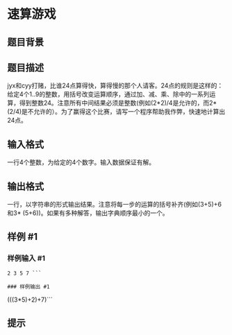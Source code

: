 # 速算游戏

## 题目背景



## 题目描述

jyx和cyy打赌，比谁24点算得快，算得慢的那个人请客。24点的规则是这样的：给定4个1..9的整数，用括号改变运算顺序，通过加、减、乘、除中的一系列运算，得到整数24。注意所有中间结果必须是整数(例如(2\*2)/4是允许的，而2\*(2/4)是不允许的）。为了赢得这个比赛，请写一个程序帮助我作弊，快速地计算出24点。


## 输入格式

一行4个整数，为给定的4个数字。输入数据保证有解。


## 输出格式

一行，以字符串的形式输出结果。注意将每一步的运算的括号补齐(例如(3+5)+6和3\* (5+6))。如果有多种解答，输出字典顺序最小的一个。


## 样例 #1

### 样例输入 #1
```
2 3 5 7 ```

### 样例输出 #1

```
(((3*5)+2)+7)```

## 提示


